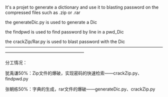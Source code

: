 It's a projet to generate a dictionary and use it to blasting password on the compressed files such as .zip or .rar

the generateDic.py is used to generate a Dic

the findpwd is used to find password by line in a pwd_Dic

the crackZip/Rar.py is used to blast password with the Dic 
——————————————————————————————————————————————————————

分工情况：

犹禹谦50%：Zip文件的爆破，实现密码的快速检索——crackZip.py、findpwd.py

张朝栋50%：字典的生成，rar文件的爆破——generateDic.py、crackZip.py
